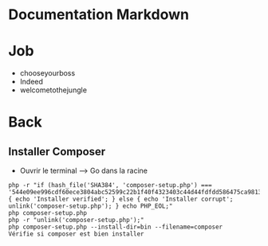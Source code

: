 # Documentation Markdown
 
# Job
 
  * chooseyourboss
  * Indeed
  * welcometothejungle
 
 
# Back
 
## Installer Composer
 
 
* Ouvrir le terminal --> Go dans la racine
 
```
php -r "if (hash_file('SHA384', 'composer-setup.php') === '544e09ee996cdf60ece3804abc52599c22b1f40f4323403c44d44fdfdd586475ca9813a858088ffbc1f233e9b180f061') { echo 'Installer verified'; } else { echo 'Installer corrupt'; unlink('composer-setup.php'); } echo PHP_EOL;"
php composer-setup.php
php -r "unlink('composer-setup.php');"
php composer-setup.php --install-dir=bin --filename=composer
Vérifie si composer est bien installer
```
